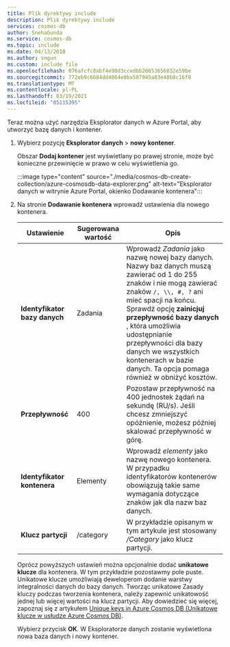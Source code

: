 ```yaml
---
title: Plik dyrektywy include
description: Plik dyrektywy include
services: cosmos-db
author: SnehaGunda
ms.service: cosmos-db
ms.topic: include
ms.date: 04/13/2018
ms.author: sngun
ms.custom: include file
ms.openlocfilehash: 076afcfc8abf4e90d3ccedbb26653656032e59be
ms.sourcegitcommit: 772eb9c6684dd4864e0ba507945a83e48b8c16f0
ms.translationtype: MT
ms.contentlocale: pl-PL
ms.lasthandoff: 03/19/2021
ms.locfileid: "85115395"
---
```

Teraz można użyć narzędzia Eksplorator danych w Azure Portal, aby utworzyć bazę danych i kontener. 

1. Wybierz pozycję **Eksplorator danych**  >  **nowy kontener**. 
    
    Obszar **Dodaj kontener** jest wyświetlany po prawej stronie, może być konieczne przewinięcie w prawo w celu wyświetlenia go.

    :::image type="content" source="./media/cosmos-db-create-collection/azure-cosmosdb-data-explorer.png" alt-text="Eksplorator danych w witrynie Azure Portal, okienko Dodawanie kontenera":::

2. Na stronie **Dodawanie kontenera** wprowadź ustawienia dla nowego kontenera.

    |Ustawienie|Sugerowana wartość|Opis
    |---|---|---|
    |**Identyfikator bazy danych**|Zadania|Wprowadź *Zadania* jako nazwę nowej bazy danych. Nazwy baz danych muszą zawierać od 1 do 255 znaków i nie mogą zawierać znaków `/, \\, #, ?` ani mieć spacji na końcu. Sprawdź opcję **zainicjuj przepływność bazy danych** , która umożliwia udostępnianie przepływności dla bazy danych we wszystkich kontenerach w bazie danych. Ta opcja pomaga również w obniżyć kosztów. |
    |**Przepływność**|400|Pozostaw przepływność na 400 jednostek żądań na sekundę (RU/s). Jeśli chcesz zmniejszyć opóźnienie, możesz później skalować przepływność w górę.| 
    |**Identyfikator kontenera**|Elementy|Wprowadź *elementy* jako nazwę nowego kontenera. W przypadku identyfikatorów kontenerów obowiązują takie same wymagania dotyczące znaków jak dla nazw baz danych.|
    |**Klucz partycji**| /category| W przykładzie opisanym w tym artykule jest stosowany */Category* jako klucz partycji.|
    
    Oprócz powyższych ustawień można opcjonalnie dodać **unikatowe klucze** dla kontenera. W tym przykładzie pozostawmy pole puste. Unikatowe klucze umożliwiają deweloperom dodanie warstwy integralności danych do bazy danych. Tworząc unikatowe Zasady kluczy podczas tworzenia kontenera, należy zapewnić unikatowość jednej lub więcej wartości na klucz partycji. Aby dowiedzieć się więcej, zapoznaj się z artykułem [Unique keys in Azure Cosmos DB (Unikatowe klucze w usłudze Azure Cosmos DB)](../articles/cosmos-db/unique-keys.md).
    
    Wybierz przycisk **OK**. W Eksploratorze danych zostanie wyświetlona nowa baza danych i nowy kontener.